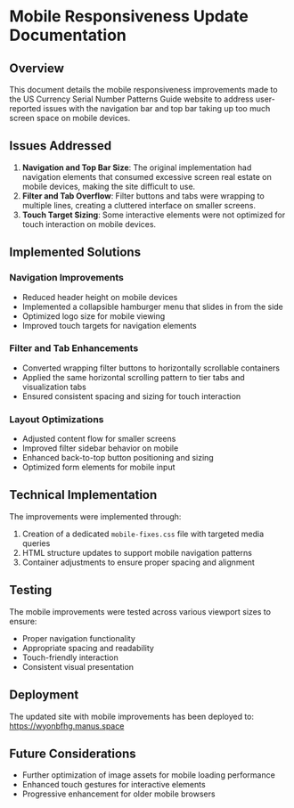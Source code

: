 # Mobile Responsiveness Update Documentation

## Overview
This document details the mobile responsiveness improvements made to the US Currency Serial Number Patterns Guide website to address user-reported issues with the navigation bar and top bar taking up too much screen space on mobile devices.

## Issues Addressed
1. **Navigation and Top Bar Size**: The original implementation had navigation elements that consumed excessive screen real estate on mobile devices, making the site difficult to use.
2. **Filter and Tab Overflow**: Filter buttons and tabs were wrapping to multiple lines, creating a cluttered interface on smaller screens.
3. **Touch Target Sizing**: Some interactive elements were not optimized for touch interaction on mobile devices.

## Implemented Solutions

### Navigation Improvements
- Reduced header height on mobile devices
- Implemented a collapsible hamburger menu that slides in from the side
- Optimized logo size for mobile viewing
- Improved touch targets for navigation elements

### Filter and Tab Enhancements
- Converted wrapping filter buttons to horizontally scrollable containers
- Applied the same horizontal scrolling pattern to tier tabs and visualization tabs
- Ensured consistent spacing and sizing for touch interaction

### Layout Optimizations
- Adjusted content flow for smaller screens
- Improved filter sidebar behavior on mobile
- Enhanced back-to-top button positioning and sizing
- Optimized form elements for mobile input

## Technical Implementation
The improvements were implemented through:
1. Creation of a dedicated `mobile-fixes.css` file with targeted media queries
2. HTML structure updates to support mobile navigation patterns
3. Container adjustments to ensure proper spacing and alignment

## Testing
The mobile improvements were tested across various viewport sizes to ensure:
- Proper navigation functionality
- Appropriate spacing and readability
- Touch-friendly interaction
- Consistent visual presentation

## Deployment
The updated site with mobile improvements has been deployed to: https://wyonbfhg.manus.space

## Future Considerations
- Further optimization of image assets for mobile loading performance
- Enhanced touch gestures for interactive elements
- Progressive enhancement for older mobile browsers
